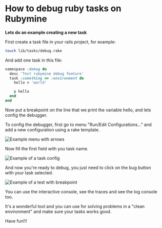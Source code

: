 # How to debug ruby tasks on Rubymine

**Lets do an example creating a new task**

First create a task file in your rails project, for example:

```bash
touch lib/tasks/debug.rake
```

And add one task in this file:

```ruby
namespace :debug do
  desc 'Test rubymine debug feature'
  task :something => :environment do
    hello = 'world'

    p hello
  end
end
```

Now put a breakpoint on the line that we print the variable hello, and lets config the debugger.

To config the debugger, first go to menu "Run/Edit Configurations..." and add a new configuration using a rake template.

![Example menu with arrows](debug-tasks-setup.png "=400x600")

Now fill the first field with you task name.

![Example of a task config](debug-tasks-fill.png)

And now you're ready to debug, you just need to click on the bug button with your task selected.

![Example of a test with breakpoint](debug-tasks-sample.png)

You can use the interactive console, see the traces and see the log console too.

It's a wonderful tool and you can use for solving problems in a "clean environment" and make sure your tasks works good.

Have fun!!!
